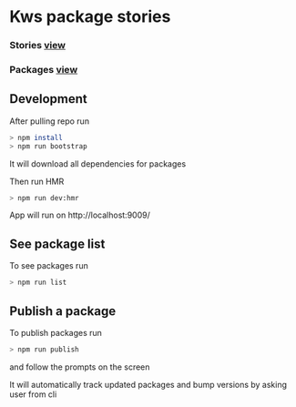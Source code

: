 # Kws package stories


### Stories  [view](https://ui.kws3.media/)

### Packages [view](https://npm.kws3.media/)

## Development
 After pulling repo run
 ```bash
 > npm install
 > npm run bootstrap
 ```
 It will download all dependencies for packages

 Then run HMR
  ```bash
 > npm run dev:hmr
 ```
 App will run on http://localhost:9009/

## See package list
To see packages run
 ```bash
 > npm run list
 ```


## Publish a package
To publish packages run
 ```bash
 > npm run publish
 ```
 and follow the prompts on the screen

 It will automatically track updated packages and bump versions by asking user from cli

